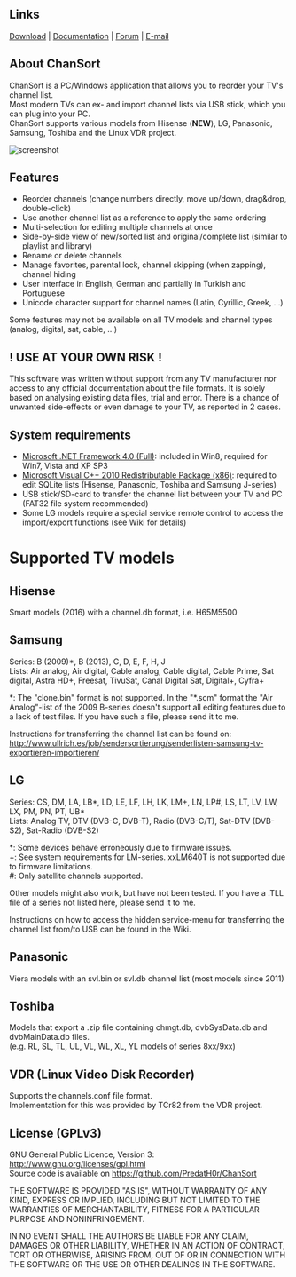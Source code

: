 Links
-----
[Download](https://github.com/PredatH0r/ChanSort/releases) | 
[Documentation](https://github.com/PredatH0r/ChanSort/wiki) |
[Forum](https://github.com/PredatH0r/ChanSort/issues) | 
[E-mail](mailto:horst@beham.biz)

About ChanSort
--------------
ChanSort is a PC/Windows application that allows you to reorder your TV's channel list.  
Most modern TVs can ex- and import channel lists via USB stick, which you can plug into your PC.  
ChanSort supports various models from Hisense (**NEW**), LG, Panasonic, Samsung, Toshiba and the Linux VDR project.

![screenshot](http://beham.biz/chansort/ChanSort-en.png)

Features
--------
- Reorder channels (change numbers directly, move up/down, drag&drop, double-click)
- Use another channel list as a reference to apply the same ordering
- Multi-selection for editing multiple channels at once
- Side-by-side view of new/sorted list and original/complete list (similar to playlist and library)
- Rename or delete channels
- Manage favorites, parental lock, channel skipping (when zapping), channel hiding
- User interface in English, German and partially in Turkish and Portuguese
- Unicode character support for channel names (Latin, Cyrillic, Greek, ...)

Some features may not be available on all TV models and channel types (analog, digital, sat, cable, ...)

! USE AT YOUR OWN RISK !
------------------------
This software was written without support from any TV manufacturer nor access to any official 
documentation about the file formats. It is solely based on analysing existing data files, trial and error.
There is a chance of unwanted side-effects or even damage to your TV, as reported in 2 cases.

System requirements
-------------------
- [Microsoft .NET Framework 4.0 (Full)](http://www.microsoft.com/en-us/download/details.aspx?id=17851): 
  included in Win8, required for Win7, Vista and XP SP3
- [Microsoft Visual C++ 2010 Redistributable Package (x86)](http://www.microsoft.com/en-us/download/details.aspx?id=8328):
  required to edit SQLite lists (Hisense, Panasonic, Toshiba and Samsung J-series)
- USB stick/SD-card to transfer the channel list between your TV and PC (FAT32 file system recommended)
- Some LG models require a special service remote control to access the import/export functions (see Wiki for details)

Supported TV models 
===================

Hisense
-------
Smart models (2016) with a channel.db format, i.e. H65M5500

Samsung 
-------
Series: B (2009)*, B (2013), C, D, E, F, H, J  
Lists:  Air analog, Air digital, Cable analog, Cable digital, 
		Cable Prime, Sat digital, Astra HD+, Freesat, TivuSat,
		Canal Digital Sat, Digital+, Cyfra+

\*: The "clone.bin" format is not supported. In the "*.scm" format
the "Air Analog"-list of the 2009 B-series doesn't support all 
editing features due to a lack of test files. If you have such a file,
please send it to me.

Instructions for transferring the channel list can be found on:
http://www.ullrich.es/job/sendersortierung/senderlisten-samsung-tv-exportieren-importieren/

LG
---

Series: CS, DM, LA, LB\*, LD, LE, LF, LH, LK, LM+, LN, LP#, LS, LT, LV, LW, LX, PM, PN, PT, UB\*  
Lists:  Analog TV, DTV (DVB-C, DVB-T), Radio (DVB-C/T), Sat-DTV (DVB-S2), Sat-Radio (DVB-S2)

\*: Some devices behave erroneously due to firmware issues.  
+: See system requirements for LM-series. xxLM640T is not supported due to firmware limitations.  
\#: Only satellite channels supported.

Other models might also work, but have not been tested. If you have a .TLL file of a series not listed here, please send it to me.

Instructions on how to access the hidden service-menu for transferring
the channel list from/to USB can be found in the Wiki.

Panasonic
-------
Viera models with an svl.bin or svl.db channel list (most models since 2011)

Toshiba
-------
Models that export a .zip file containing chmgt.db, dvbSysData.db and dvbMainData.db files.  
(e.g. RL, SL, TL, UL, VL, WL, XL, YL models of series 8xx/9xx)

VDR (Linux Video Disk Recorder)
-------
Supports the channels.conf file format.  
Implementation for this was provided by TCr82 from the VDR project.

License (GPLv3)
---------------
GNU General Public Licence, Version 3: http://www.gnu.org/licenses/gpl.html  
Source code is available on https://github.com/PredatH0r/ChanSort

THE SOFTWARE IS PROVIDED "AS IS", WITHOUT WARRANTY OF ANY KIND,
EXPRESS OR IMPLIED, INCLUDING BUT NOT LIMITED TO THE WARRANTIES OF
MERCHANTABILITY, FITNESS FOR A PARTICULAR PURPOSE AND NONINFRINGEMENT.

IN NO EVENT SHALL THE AUTHORS BE LIABLE FOR ANY CLAIM, DAMAGES OR
OTHER LIABILITY, WHETHER IN AN ACTION OF CONTRACT, TORT OR OTHERWISE,
ARISING FROM, OUT OF OR IN CONNECTION WITH THE SOFTWARE OR THE USE OR
OTHER DEALINGS IN THE SOFTWARE.
